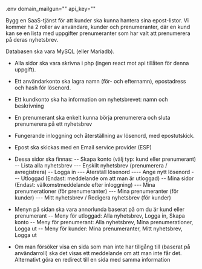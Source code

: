
.env 
domain_mailgun=""
api_key=""



Bygg en SaaS-tjänst för att kunder ska kunna hantera sina epost-listor. Vi kommer ha 2 roller av användare, kunder och prenumeranter, där en kund kan se en lista med uppgifter prenumeranter som har valt att prenumerera på deras nyhetsbrev.

 Databasen ska vara MySQL (eller Mariadb).

- Alla sidor ska vara skrivna i php (ingen react mot api tillåten för denna uppgift).
- Ett användarkonto ska lagra namn (för- och efternamn), epostadress och hash för lösenord.
- Ett kundkonto ska ha information om nyhetsbrevet: namn och beskrivning
- En prenumerant ska enkelt kunna börja prenumerera och sluta prenumerera på ett nyhetsbrev
- Fungerande inloggning och återställning av lösenord, med epostutskick.
- Epost ska skickas med en Email service provider (ESP)
- Dessa sidor ska finnas:
-- Skapa konto (välj typ: kund eller prenumerant)
-- Lista alla nyhetsbrev
--- Enskilt nyhetsbrev (prenumerera / avregistrera)
-- Logga in
--- Återställ lösenord
---- Ange nytt lösenord
--- Utloggad (Endast: meddelande om att man är utloggad)
-- Mina sidor (Endast: välkomstmeddelande efter inloggning)
--- Mina prenumerationer (för prenumeranter)
--- Mina prenumeranter (för kunder)
--- Mitt nyhetsbrev / Redigera nyhetsbrev (för kunder)
 
- Menyn på sidan ska vara annorlunda baserat på om du är kund eller prenumerant
-- Meny för utloggad: Alla nyhetsbrev, Logga in, Skapa konto
-- Meny för prenumerant: Alla nyhetsbrev, Mina prenumerationer, Logga ut
-- Meny för kunder:  Mina prenumeranter, Mitt nyhetsbrev, Logga ut

 - Om man försöker visa en sida som man inte har tillgång till (baserat på användarroll) ska det visas ett meddelande om att man inte får det. Alternativt göra en redirect till en sida med samma information

